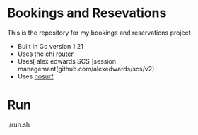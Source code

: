 # Bookings and Resevations

This is the repository for my bookings and reservations project

- Built in Go version 1.21
- Uses the [chi router](github.com/go-chi/chi)
- Uses[ alex edwards SCS ]session management(github.com/alexedwards/scs/v2)
- Uses [nosurf](github.com/justinas/nosurf)


# Run
./run.sh
